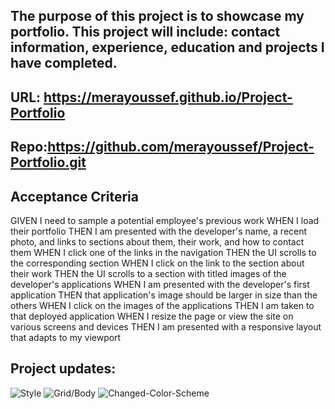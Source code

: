 ## The purpose of this project is to showcase my portfolio. This project will include: contact information, experience, education and projects I have completed.

## URL: https://merayoussef.github.io/Project-Portfolio

## Repo:https://github.com/merayoussef/Project-Portfolio.git

## Acceptance Criteria 

GIVEN I need to sample a potential employee's previous work
WHEN I load their portfolio
THEN I am presented with the developer's name, a recent photo, and links to sections about them, their work, and how to contact them
WHEN I click one of the links in the navigation
THEN the UI scrolls to the corresponding section
WHEN I click on the link to the section about their work
THEN the UI scrolls to a section with titled images of the developer's applications
WHEN I am presented with the developer's first application
THEN that application's image should be larger in size than the others
WHEN I click on the images of the applications
THEN I am taken to that deployed application
WHEN I resize the page or view the site on various screens and devices
THEN I am presented with a responsive layout that adapts to my viewport

## Project updates:
![Style](..\Project-Portfolio\images\headlines.png)
![Grid/Body](..\Project-Portfolio\images\grid-body-content.png)
![Changed-Color-Scheme](..\Project-Portfolio\images\header-and-color-scheme.png)